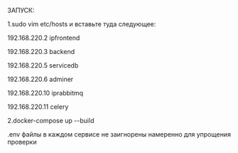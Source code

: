 ЗАПУСК: 

1.sudo vim etc/hosts и вставьте туда следующее:
  
192.168.220.2   ipfrontend  

192.168.220.3   backend

192.168.220.5   servicedb

192.168.220.6   adminer

192.168.220.10  iprabbitmq

192.168.220.11  celery

2.docker-compose up --build

.env файлы в каждом сервисе не заигнорены намеренно для упрощения проверки
